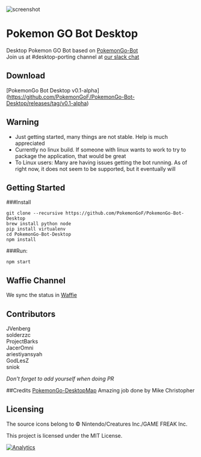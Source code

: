 ![screenshot](http://i.imgur.com/dKCIfVq.png)
# Pokemon GO Bot Desktop
Desktop Pokemon GO Bot based on [PokemonGo-Bot](https://github.com/PokemonGoF/PokemonGo-Bot)  
Join us at #desktop-porting channel at [our slack chat](https://pokemongo-bot.herokuapp.com/)

## Download
[PokemonGo Bot Desktop v0.1-alpha] (https://github.com/PokemonGoF/PokemonGo-Bot-Desktop/releases/tag/v0.1-alpha)

## Warning
 - Just getting started, many things are not stable. Help is much appreciated
 - Currently no linux build. If someone with linux wants to work to try to package the application, that would be great
 - To Linux users: Many are having issues getting the bot running. As of right now, it does not seem to be supported, but it eventually will

## Getting Started

###Install
```
git clone --recursive https://github.com/PokemonGoF/PokemonGo-Bot-Desktop
brew install python node
pip install virtualenv
cd PokemonGo-Bot-Desktop
npm install
```

###Run:
```
npm start
```
## Waffie Channel
We sync the status in [Waffie](https://waffle.io/PokemonGoF/PokemonGo-Bot-Desktop)

## Contributors
JVenberg  
solderzzc  
ProjectBarks  
JacerOmni  
ariestiyansyah  
GodLesZ  
sniok  

*Don't forget to add yourself when doing PR*

##Credits
[PokemonGo-DesktopMap](https://github.com/mchristopher/PokemonGo-DesktopMap) Amazing job done by  Mike Christopher

## Licensing

The source icons belong to © Nintendo/Creatures Inc./GAME FREAK Inc.

This project is licensed under the MIT License.

[![Analytics](https://ga-beacon.appspot.com/UA-81468120-1/desktop-welcome-page)](https://github.com/igrigorik/ga-beacon)
